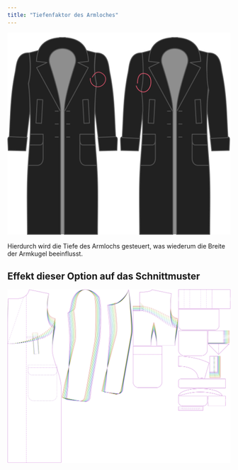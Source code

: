 ```yaml
---
title: "Tiefenfaktor des Armloches"
---
```


![Tiefenfaktor des Armloches](./armholedepthfactor.svg)

Hierdurch wird die Tiefe des Armlochs gesteuert, was wiederum die Breite der Armkugel beeinflusst.

## Effekt dieser Option auf das Schnittmuster

![Dieses Bild zeigt den Effekt dieser Option, indem es mehrere Varianten überlagert, die einen anderen Wert für diese Option haben](carlton_armholedepthfactor_sample.svg "Effekt dieser Option auf das Schnittmuster")
